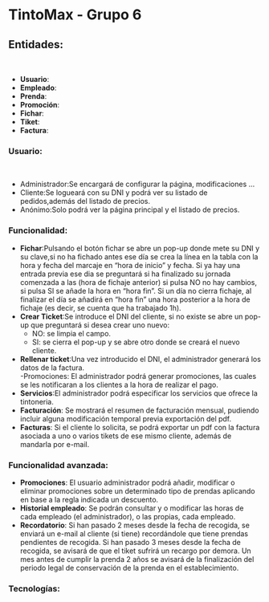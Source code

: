 # TintoMax - Grupo 6
<h2>Entidades:</h2> </br>

* **Usuario**: </br>
* **Empleado**: </br>
* **Prenda**: </br>
* **Promoción**: </br>
* **Fichar**: </br>
* **Tiket**: </br>
* **Factura**: </br>

<h3>Usuario:</h3></br>

* Administrador:Se encargará de configurar la página, modificaciones …      </br> 		
* Cliente:Se logueará con su DNI y podrá ver su listado de pedidos,además del listado de precios.</br>
* Anónimo:Solo podrá ver la página principal y el listado de precios.</br>

<h3>Funcionalidad:</h3>
	
  * **Fichar**:Pulsando el botón fichar se abre un pop-up donde mete su DNI y su clave,si no ha fichado antes ese día se crea la línea en la tabla con la hora y fecha del marcaje en “hora de inicio” y fecha. Si ya hay una entrada previa ese dia se preguntará si ha finalizado su jornada comenzada a las (hora de fichaje anterior) si pulsa NO no hay cambios, si pulsa SI se añade la hora en “hora fin”.
  Si un día no cierra fichaje, al finalizar el día se añadirá en “hora fin” una hora posterior a la hora de fichaje (es decir, se cuenta que ha trabajado 1h).</br>
  * **Crear Ticket**:Se introduce el DNI del cliente, si no existe se abre un pop-up que preguntará si desea crear uno nuevo:</br>
    * NO: se limpia el campo.</br>
    * SI: se cierra el pop-up y se abre otro donde se creará el nuevo cliente.</br>
  * **Rellenar ticket**:Una vez introducido el DNI, el administrador generará los datos de la factura.</br>
  -Promociones: El administrador podrá generar promociones, las cuales se les notificaran a los clientes a la hora de realizar el pago.</br>
  * **Servicios**:El administrador podrá especificar los servicios que ofrece la tintoneria.</br>
  * **Facturación**: Se mostrará el resumen de facturación mensual, pudiendo incluir alguna modificación temporal previa exportación del pdf.</br>
  * **Facturas**: Si el cliente lo solicita, se podrá exportar un pdf con la factura asociada a uno o varios tikets de ese mismo cliente, además de mandarla por e-mail.
  
  <h3>Funcionalidad avanzada:</h3>
	
  * **Promociones**: El usuario administrador podrá añadir, modificar o eliminar promociones sobre un determinado tipo de prendas aplicando en base a la regla indicada un descuento.</br>
  * **Historial empleado**: Se podrán consultar y o modificar las horas de cada empleado (el administrador), o las propias, cada empleado.
  * **Recordatorio**: Si han pasado 2 meses desde la fecha de recogida, se enviará un e-mail al cliente (si tiene) recordándole que tiene prendas pendientes de recogida. Si han pasado 3 meses desde la fecha de recogida, se avisará de que el tiket sufrirá un recargo por demora. Un mes antes de cumplir la prenda 2 años se avisará de la finalización del periodo legal de conservación de la prenda en el establecimiento.
   <h3>Tecnologías:</h3>
